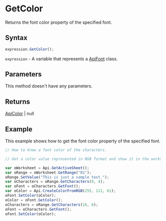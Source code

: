 # GetColor

Returns the font color property of the specified font.

## Syntax

```javascript
expression.GetColor();
```

`expression` - A variable that represents a [ApiFont](../ApiFont.md) class.

## Parameters

This method doesn't have any parameters.

## Returns

[ApiColor](../../ApiColor/ApiColor.md) \| null

## Example

This example shows how to get the font color property of the specified font.

```javascript editor-xlsx
// How to know a font color of the characters.

// Get a color value represented in RGB format and show it in the worksheet.

var oWorksheet = Api.GetActiveSheet();
var oRange = oWorksheet.GetRange("B1");
oRange.SetValue("This is just a sample text.");
var oCharacters = oRange.GetCharacters(9, 4);
var oFont = oCharacters.GetFont();
var oColor = Api.CreateColorFromRGB(255, 111, 61);
oFont.SetColor(oColor);
oColor = oFont.GetColor();
oCharacters = oRange.GetCharacters(16, 6);
oFont = oCharacters.GetFont();
oFont.SetColor(oColor);
```
